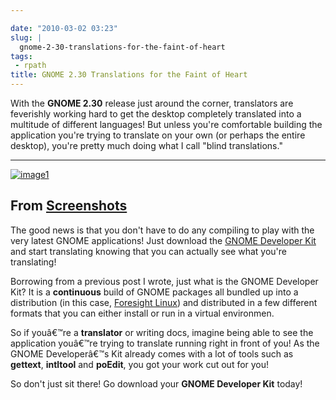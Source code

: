 ```yaml
---

date: "2010-03-02 03:23"
slug: |
  gnome-2-30-translations-for-the-faint-of-heart
tags:
 - rpath
title: GNOME 2.30 Translations for the Faint of Heart
---
```


With the **GNOME 2.30** release just around the corner, translators are
feverishly working hard to get the desktop completely translated into a
multitude of different languages! But unless you're comfortable building
the application you're trying to translate on your own (or perhaps the
entire desktop), you're pretty much doing what I call "blind
translations."

  --------------------------------------------------------------------------------------------------------------------------------------------------------------------------------------------
  [![image1](http://lh5.ggpht.com/_9QQeITShNa0/S4xwu4TdbLI/AAAAAAACOqU/DWMfWRHZ6W0/s400/Captura_de_tela.png)](http://picasaweb.google.com/lh/photo/7CivLsVida0SEg5k5NE27A?feat=embedwebsite)

  From [Screenshots](http://picasaweb.google.com/og.maciel/Screenshots?feat=embedwebsite)
  --------------------------------------------------------------------------------------------------------------------------------------------------------------------------------------------

The good news is that you don't have to do any compiling to play with
the very latest GNOME applications! Just download the [GNOME Developer
Kit](http://www.rpath.org/web/project/gnome/) and start translating
knowing that you can actually see what you're translating!

Borrowing from a previous post I wrote, just what is the GNOME Developer
Kit? It is a **continuous** build of GNOME packages all bundled up into
a distribution (in this case, [Foresight
Linux](http://www.foresightlinux.org/)) and distributed in a few
different formats that you can either install or run in a virtual
environmen.

So if youâ€™re a **translator** or writing docs, imagine being able to
see the application youâ€™re trying to translate running right in front
of you! As the GNOME Developerâ€™s Kit already comes with a lot of tools
such as **gettext**, **intltool** and **poEdit**, you got your work cut
out for you!

So don't just sit there! Go download your **GNOME Developer Kit** today!
